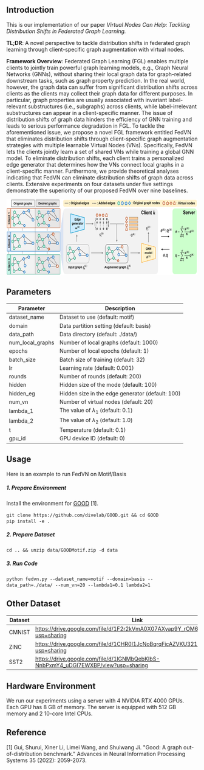 ## Introduction
This is our implementation of our paper *Virtual Nodes Can Help: Tackling Distribution Shifts in Federated Graph Learning.*

**TL;DR**: A novel perspective to tackle distribution shifts in federated graph learning through client-specific graph augmentation with virtual nodes.  

**Framework Overview**:
Federated Graph Learning (FGL) enables multiple clients to jointly train powerful graph learning models, e.g., Graph Neural Networks (GNNs), without sharing their local graph data for graph-related downstream tasks, such as graph property prediction. In the real world, however, the graph data can suffer from significant distribution shifts across clients as the clients may collect their graph data for different purposes. In particular, graph properties are usually associated with invariant label-relevant substructures (i.e., subgraphs) across clients, while label-irrelevant substructures can appear in a client-specific manner. The issue of distribution shifts of graph data hinders the efficiency of GNN training and leads to serious performance degradation in FGL. 
To tackle the aforementioned issue, we propose a novel FGL framework entitled FedVN that eliminates distribution shifts through client-specific graph augmentation strategies with multiple learnable Virtual Nodes (VNs). Specifically, FedVN lets the clients jointly learn a set of shared VNs while training a global GNN model. To eliminate distribution shifts, each client trains a personalized edge generator that determines how the VNs connect local graphs in a client-specific manner.
Furthermore, we provide theoretical analyses indicating that FedVN can eliminate distribution shifts of graph data across clients. Extensive experiments on four datasets under five settings demonstrate the superiority of our proposed FedVN over nine baselines.


<div align=center><img src="https://github.com/xbfu/FedVN/blob/main/FedVN.png" height="200px"/></div>

## Parameters

| Parameter         |           Description                                 | 
|-------------------|-------------------------------------------------------|
| dataset_name      |   Dataset to use (default: motif)                     |
| domain            |   Data partition setting (default: basis)             |
| data_path         |   Data directory (default: ./data/)                   |
| num_local_graphs  |   Number of local graphs (default: 1000)              |
| epochs            |   Number of local epochs (default: 1)                 |
| batch_size        |   Batch size of training (default: 32)                |
| lr                |   Learning rate (default: 0.001)                      |
| rounds            |   Number of rounds (default: 200)                     |
| hidden            |   Hidden size of the mode (default: 100)              |
| hidden_eg         |   Hidden size in the edge generator (default: 100)    |
| num_vn            |   Number of virtual nodes (default: 20)               |
| lambda_1          |   The value of $\lambda_1$ (default: 0.1)              |
| lambda_2          |   The value of $\lambda_2$ (default: 1.0)              |
| t                 |   Temperature (default: 0.1)                          |
| gpu_id            |   GPU device ID (default: 0)                          |

## Usage

Here is an example to run FedVN on Motif/Basis

##### 1. Prepare Environment
Install the environment for [GOOD](https://github.com/divelab/GOOD) [1].
```
git clone https://github.com/divelab/GOOD.git && cd GOOD
pip install -e .
```

##### 2. Prepare Dataset 
```
cd .. && unzip data/GOODMotif.zip -d data 
```

##### 3. Run Code

```
python fedvn.py --dataset_name=motif --domain=basis --data_path=./data/ --num_vn=20 --lambda1=0.1 lambda2=1 
```

## Other Dataset 

|   Dataset     |                   Link        | 
|---------------|-------------------------------|
|   CMNIST      | https://drive.google.com/file/d/1F2r2kVmA0X07AXyap9Y_rOM6LipDzwhq/view?usp=sharing |
|   ZINC        | https://drive.google.com/file/d/1CHR0I1JcNoBqrqFicAZVKU3213hbsEPZ/view?usp=sharing |
|   SST2        | https://drive.google.com/file/d/1lGNMbQebKIbS-NnbPxmY4_uDGI7EWXBP/view?usp=sharing |

## Hardware Environment

We run our experiments using a server with 4 NVIDIA RTX 4000 GPUs. Each GPU has 8 GB of memory. The server is equipped with 512 GB memory and 2 10-core Intel CPUs.

## Reference
[1] Gui, Shurui, Xiner Li, Limei Wang, and Shuiwang Ji. "Good: A graph out-of-distribution benchmark." Advances in Neural Information Processing Systems 35 (2022): 2059-2073.
